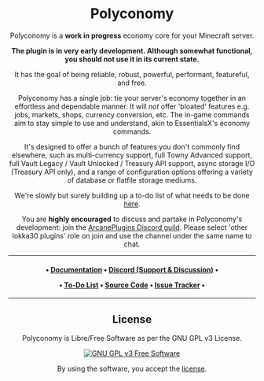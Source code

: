 <div align="center">

# Polyconomy

Polyconomy is a **work in progress** economy core for your Minecraft server.

**The plugin is in very early development. Although somewhat functional, you should not use it in its current state.**

It has the goal of being reliable, robust, powerful, performant, featureful, and free.

Polyconomy has a single job: tie your server's economy together in an effortless and dependable manner. It will *not*
offer 'bloated' features e.g. jobs, markets, shops, currency conversion, etc. The in-game commands aim to stay simple to
use and understand, akin to EssentialsX's economy commands.

It's designed to offer a bunch of features you don't commonly find elsewhere, such as multi-currency support, full Towny
Advanced support, full Vault Legacy / Vault Unlocked / Treasury API support, async storage I/O (Treasury API only), and
a range of configuration options offering a variety of database or flatfile storage mediums.

We're slowly but surely building up a to-do list of what needs to be
done [here](https://github.com/orgs/ArcanePlugins/projects/10/views/1).

You are **highly encouraged** to discuss and partake in Polyconomy's development: join
the [ArcanePlugins Discord guild](https://discord.gg/HqZwdcJ). Please select 'other lokka30 plugins' role on join and
use the channel under the same name to chat.

***

<h4 id="quick-links">

• [Documentation](https://github.com/ArcanePlugins/Polyconomy/wiki)
• [Discord (Support & Discussion)](https://discord.gg/HqZwdcJ)
•

• [To-Do List](https://github.com/orgs/ArcanePlugins/projects/10/views/1)
• [Source Code](https://github.com/ArcanePlugins/Polyconomy)
• [Issue Tracker](https://github.com/ArcanePlugins/Polyconomy/issues)
•

</h4>

***

## License

Polyconomy is Libre/Free Software as per the GNU GPL v3 License.

[![GNU GPL v3 Free Software](https://www.gnu.org/graphics/gplv3-88x31.png)](LICENSE.md)

By using the software, you accept the [license](LICENSE.md).

</div>
